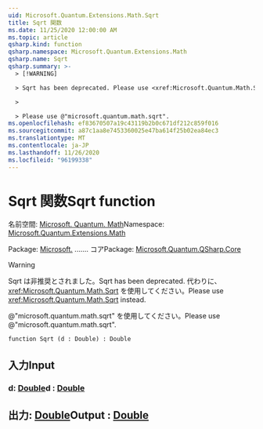 ```yaml
---
uid: Microsoft.Quantum.Extensions.Math.Sqrt
title: Sqrt 関数
ms.date: 11/25/2020 12:00:00 AM
ms.topic: article
qsharp.kind: function
qsharp.namespace: Microsoft.Quantum.Extensions.Math
qsharp.name: Sqrt
qsharp.summary: >-
  > [!WARNING]

  > Sqrt has been deprecated. Please use <xref:Microsoft.Quantum.Math.Sqrt> instead.

  >

  > Please use @"microsoft.quantum.math.sqrt".
ms.openlocfilehash: ef83670507a19c43119b2b0c671df212c859f016
ms.sourcegitcommit: a87c1aa8e7453360025e47ba614f25b02ea84ec3
ms.translationtype: MT
ms.contentlocale: ja-JP
ms.lasthandoff: 11/26/2020
ms.locfileid: "96199338"
---
```

# <a name="sqrt-function"></a><span data-ttu-id="fe7d4-102">Sqrt 関数</span><span class="sxs-lookup"><span data-stu-id="fe7d4-102">Sqrt function</span></span>

<span data-ttu-id="fe7d4-103">名前空間: [Microsoft. Quantum. Math](xref:Microsoft.Quantum.Extensions.Math)</span><span class="sxs-lookup"><span data-stu-id="fe7d4-103">Namespace: [Microsoft.Quantum.Extensions.Math](xref:Microsoft.Quantum.Extensions.Math)</span></span>

<span data-ttu-id="fe7d4-104">Package: [Microsoft.](https://nuget.org/packages/Microsoft.Quantum.QSharp.Core) ....... コア</span><span class="sxs-lookup"><span data-stu-id="fe7d4-104">Package: [Microsoft.Quantum.QSharp.Core](https://nuget.org/packages/Microsoft.Quantum.QSharp.Core)</span></span>


> [!WARNING]
> <span data-ttu-id="fe7d4-105">Sqrt は非推奨とされました。</span><span class="sxs-lookup"><span data-stu-id="fe7d4-105">Sqrt has been deprecated.</span></span> <span data-ttu-id="fe7d4-106">代わりに、<xref:Microsoft.Quantum.Math.Sqrt> を使用してください。</span><span class="sxs-lookup"><span data-stu-id="fe7d4-106">Please use <xref:Microsoft.Quantum.Math.Sqrt> instead.</span></span>
>
> <span data-ttu-id="fe7d4-107">@"microsoft.quantum.math.sqrt" を使用してください。</span><span class="sxs-lookup"><span data-stu-id="fe7d4-107">Please use @"microsoft.quantum.math.sqrt".</span></span>



```qsharp
function Sqrt (d : Double) : Double
```


## <a name="input"></a><span data-ttu-id="fe7d4-108">入力</span><span class="sxs-lookup"><span data-stu-id="fe7d4-108">Input</span></span>

### <a name="d--double"></a><span data-ttu-id="fe7d4-109">d: [Double](xref:microsoft.quantum.lang-ref.double)</span><span class="sxs-lookup"><span data-stu-id="fe7d4-109">d : [Double](xref:microsoft.quantum.lang-ref.double)</span></span>





## <a name="output--double"></a><span data-ttu-id="fe7d4-110">出力: [Double](xref:microsoft.quantum.lang-ref.double)</span><span class="sxs-lookup"><span data-stu-id="fe7d4-110">Output : [Double](xref:microsoft.quantum.lang-ref.double)</span></span>

